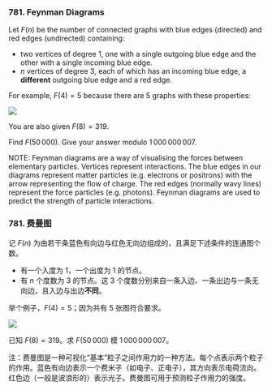 ### 781. Feynman Diagrams

Let $F(n)$ be the number of connected graphs with blue edges (directed) and red edges (undirected) containing:

* two vertices of degree 1, one with a single outgoing blue edge and the other with a single incoming blue edge.
* $n$ vertices of degree 3, each of which has an incoming blue edge, a <b>different</b> outgoing blue edge and a red edge.

For example, $F(4)=5$ because there are 5 graphs with these properties:

![](https://pe.xiaoyaowudi.com/project/images/p781_feynman_diagrams.jpg)

You are also given $F(8)=319$.

Find $F(50\,000)$. Give your answer modulo $1\,000\,000\,007$.

NOTE: Feynman diagrams are a way of visualising the forces between elementary particles. Vertices represent interactions. The blue edges in our diagrams represent matter particles (e.g. electrons or positrons) with the arrow representing the flow of charge. The red edges (normally wavy lines) represent the force particles (e.g. photons). Feynman diagrams are used to predict the strength of particle interactions.

### 781. 费曼图

记 $F(n)$ 为由若干条蓝色有向边与红色无向边组成的，且满足下述条件的连通图个数。 

* 有一个入度为 1，一个出度为 1 的节点。
* 有 $n$ 个度数为 3 的节点。这 3 个度数分别来自一条入边、一条出边与一条无向边，且入边与出边**不同**。

举个例子，$F(4)=5$；因为共有 $5$ 张图符合要求。

![](https://pe.xiaoyaowudi.com/project/images/p781_feynman_diagrams.jpg)

已知 $F(8)=319$。求 $F(50\,000)$ 模 $1\,000\,000\,007$。

注：费曼图是一种可视化“基本”粒子之间作用力的一种方法。每个点表示两个粒子的作用。蓝色有向边表示一个费米子（如电子、正电子），其方向表示电荷流向。红色边（一般是波浪形的）表示光子。费曼图可用于预测粒子作用力的强度。
